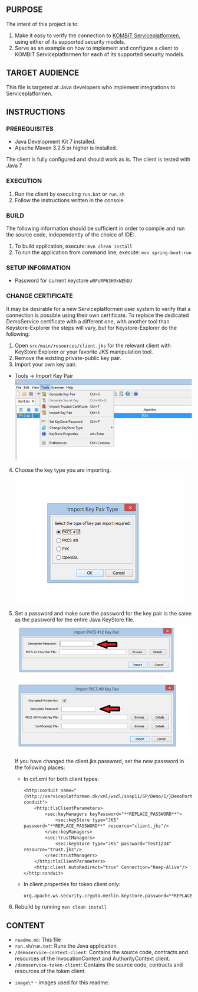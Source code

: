 ## PURPOSE

The intent of this project is to:
1. Make it easy to verify the connection to [KOMBIT Serviceplatformen](https://www.serviceplatformen.dk), using either of its supported security models.
2. Serve as an example on how to implement and configure a client to KOMBIT Serviceplatformen for each of its supported
   security models.

## TARGET AUDIENCE

This file is targeted at Java developers who implement integrations to Serviceplatformen.

## INSTRUCTIONS

### PREREQUISITES

 * Java Development Kit 7 installed.
 * Apache Maven 3.2.5 or higher is installed.
 
The client is fully configured and should work as is. The client is tested with Java 7.

### EXECUTION

1. Run the client by executing `run.bat` or `run.sh`
2. Follow the instructions written in the console.

### BUILD

The following information should be sufficient in order to compile and run the source code, independently of the choice of IDE:

1. To build application, execute: `mvn clean install`
2. To run the application from command line, execute: `mvn spring-boot:run`

### SETUP INFORMATION

* Password for current keystore `wRFsRP63H3kNEhDU`

### CHANGE CERTIFICATE

It may be desirable for a new Serviceplatformen user system to verify that a connection is possible using their own certificate.
To replace the dedicated DemoService certificate with a different one, with another tool than Keystore-Explorer the steps will vary,
but for Keystore-Explorer do the following:

1. Open `src/main/resources/client.jks` for the relevant client with KeyStore Explorer or your favorite JKS manipulation tool.
2. Remove the existing private-public key pair.
3. Import your own key pair.
* Tools -> Import Key Pair
![alt tag](image/import.png)
4. Choose the key type you are importing.
![alt tag](image/type.png)
5. Set a password and make sure the password for the key pair is the same as the password for the entire Java KeyStore file.
![alt tag](image/password.png)
   If you have changed the client.jks password, set the new password in the following places:
    * In cxf.xml for both client types: 
        ```
        <http:conduit name="{http://serviceplatformen.dk/xml/wsdl/soap11/SP/Demo/1/}DemoPort.http-conduit">
            <http:tlsClientParameters>
                <sec:keyManagers keyPassword="**REPLACE_PASSWORD**">
                    <sec:keyStore type="JKS" password="**REPLACE_PASSWORD**" resource="client.jks"/>
                </sec:keyManagers>
                <sec:trustManagers>
                    <sec:keyStore type="JKS" password="Test1234" resource="trust.jks"/>
                </sec:trustManagers>
            </http:tlsClientParameters>
            <http:client AutoRedirect="true" Connection="Keep-Alive"/>
        </http:conduit>
        ```
    * In client.properties for token client only:
        ```
        org.apache.ws.security.crypto.merlin.keystore.password=**REPLACE_PASSWORD**
        ```    

7. Rebuild by running `mvn clean install`

## CONTENT
* `readme.md`: This file
* `run.sh`/`run.bat`: Runs the Java application
* `/demoservice-context-client`: Contains the source code, contracts and resources of the InvocationContext and AuthorityContext client.
* `/demoservice-token-client`: Contains the source code, contracts and resources of the token client.
- `image\*` - images used for this readme.